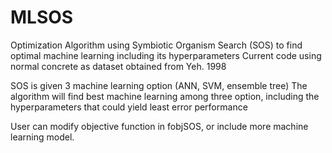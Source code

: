 # MLSOS
Optimization Algorithm using Symbiotic Organism Search (SOS) to find optimal machine learning including its hyperparameters
Current code using normal concrete as dataset obtained from Yeh. 1998

SOS is given 3 machine learning option (ANN, SVM, ensemble tree)
The algorithm will find best machine learning among three option, including the hyperparameters that could yield least error performance

User can modify objective function in fobjSOS, or include more machine learning model.
